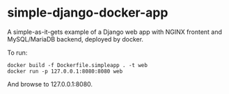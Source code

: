 # simple-django-docker-app
A simple-as-it-gets example of a Django web app with NGINX frontent and MySQL/MariaDB backend, deployed by docker.

To run:
```
docker build -f Dockerfile.simpleapp . -t web
docker run -p 127.0.0.1:8080:8080 web
```

And browse to 127.0.0.1:8080.
